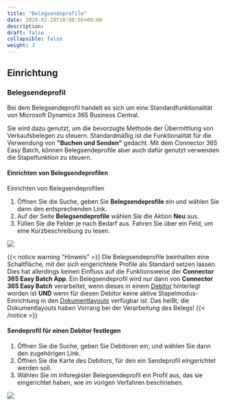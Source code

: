 ```yaml
---
title: "Belegsendeprofile"
date: 2020-02-28T10:08:56+09:00
description: 
draft: false
collapsible: false
weight: 3
---
```

## Einrichtung

### Belegsendeprofil

Bei dem Belegsendeprofil handelt es sich um eine Standardfunktionalität von Microsoft Dynamics 365 Business Central.

Sie wird dazu genutzt, um die bevorzugte Methode der Übermittlung von Verkaufsbelegen zu steuern. Standardmäßig ist die Funktionalität für die Verwendung von **"Buchen und Senden"** gedacht. Mit dem Connector 365 Easy Batch, können Belegsendeprofile aber auch dafür genutzt verwenden die Stapelfunktion zu steuern.

#### Einrichten von Belegsendeprofilen

Einrichten von Belegsendeprofilen

1. Öffnen Sie die Suche, geben Sie **Belegsendeprofile** ein und wählen Sie dann den entsprechenden Link.
2. Auf der Seite **Belegsendeprofile** wählen Sie die Aktion **Neu** aus.
3. Füllen Sie die Felder je nach Bedarf aus. Fahren Sie über ein Feld, um eine Kurzbeschreibung zu lesen.

![](images/apps/easydocumentsendingde.PNG)

{{< notice warning "Hinweis" >}}
 Die Belegsendeprofile beinhalten eine Schaltfläche, mit der sich eingerichtete Profile als Standard setzen lassen.
            Dies hat allerdings keinen Einfluss auf die Funktionsweise der **Connector 365 Easy Batch App**.
            Ein Belegsendeprofil wird nur dann von **Connector 365 Easy Batch** verarbeitet, wenn dieses in einem [Debitor](de-de/apps/easy-batch/first-steps/setup/document-sending-profile/#cust) hinterlegt worden ist **UND** wenn für diesen Debitor keine aktive Stapelmodus-Einrichtung in den [Dokumentlayouts](/de-de/apps/easy-batch/first-steps/setup/document-layouts) verfügbar ist. Das heißt, die Dokumentlayouts haben Vorrang bei der Verarbeitung des Belegs!
{{< /notice >}}

<a name="cust" class="anchor"></a>
#### Sendeprofil für einen Debitor festlegen

1. Öffnen Sie die Suche, geben Sie Debitoren ein, und wählen Sie dann den zugehörigen Link.
2. Öffnen Sie die Karte des Debitors, für den ein Sendeprofil eingerichtet werden soll.
3. Wählen Sie im Inforegister Belegsendeprofil ein Profil aus, das sie eingerichtet haben, wie im vorigen Verfahren beschrieben.

![](images/apps/easydocumentcustomerde.PNG)
